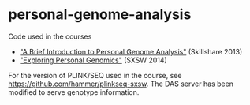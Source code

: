 personal-genome-analysis
========================

Code used in the courses
* ["A Brief Introduction to Personal Genome Analysis"](http://www.skillshare.com/classes/diy/A-Brief-Introduction-to-Personal-Genome-Analysis/301018813) (Skillshare 2013)
* ["Exploring Personal Genomics"](https://sup.sxsw.com/schedule/IAP27289) (SXSW 2014)

For the version of PLINK/SEQ used in the course, see https://github.com/hammer/plinkseq-sxsw. The DAS server has been modified to serve genotype information.
